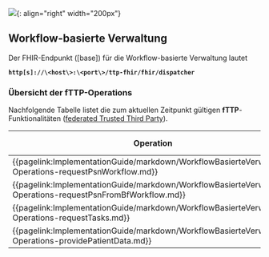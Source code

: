 ![](https://www.ths-greifswald.de/wp-content/uploads/2019/01/Design-Logo-THS-deutsch-271-padding.png){: align="right" width="200px"}
## Workflow-basierte Verwaltung

Der FHIR-Endpunkt ([base]) für die Workflow-basierte Verwaltung lautet

<strong>```http[s]://\<host\>:\<port\>/ttp-fhir/fhir/dispatcher```</strong>

### Übersicht der fTTP-Operations

Nachfolgende Tabelle listet die zum aktuellen Zeitpunkt gültigen **fTTP**-Funktionalitäten ([federated Trusted Third Party](https://www.ths-greifswald.de/forscher/num/fttp-fact-sheet)).

| Operation|erforderlich für fTTP-Modul|
-- | ---
|{{pagelink:ImplementationGuide/markdown/WorkflowBasierteVerwaltung-Operations-requestPsnWorkflow.md}}|Wahrscheinlichkeit|
|{{pagelink:ImplementationGuide/markdown/WorkflowBasierteVerwaltung-Operations-requestPsnFromBfWorkflow.md}}|Wahrscheinlichkeit|
|{{pagelink:ImplementationGuide/markdown/WorkflowBasierteVerwaltung-Operations-requestTasks.md}}|Wahrscheinlichkeit/Clearing|
|{{pagelink:ImplementationGuide/markdown/WorkflowBasierteVerwaltung-Operations-providePatientData.md}}|Clearing|
